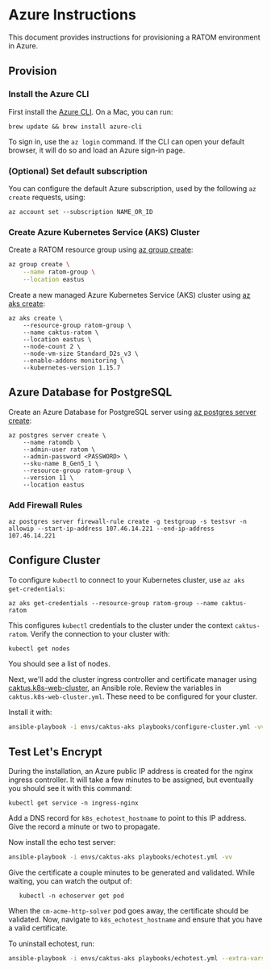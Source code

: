 # Azure Instructions

This document provides instructions for provisioning a RATOM environment in
Azure.

## Provision

### Install the Azure CLI

First install the [Azure CLI](https://docs.microsoft.com/en-us/cli/azure/install-azure-cli?view=azure-cli-latest). On a Mac, you can run:

```
brew update && brew install azure-cli
```

To sign in, use the ``az login`` command. If the CLI can open your default
browser, it will do so and load an Azure sign-in page.


### (Optional) Set default subscription

You can configure the default Azure subscription, used by the following
``az create`` requests, using:

```
az account set --subscription NAME_OR_ID
```


### Create Azure Kubernetes Service (AKS) Cluster

Create a RATOM resource group using
[az group create](https://docs.microsoft.com/en-us/cli/azure/group?view=azure-cli-latest#az-group-create):

```sh
az group create \
    --name ratom-group \
    --location eastus
```

Create a new managed Azure Kubernetes Service (AKS) cluster using
[az aks create](https://docs.microsoft.com/en-us/cli/azure/aks?view=azure-cli-latest#az-aks-create):

```
az aks create \
    --resource-group ratom-group \
    --name caktus-ratom \
    --location eastus \
    --node-count 2 \
    --node-vm-size Standard_D2s_v3 \
    --enable-addons monitoring \
    --kubernetes-version 1.15.7
```

## Azure Database for PostgreSQL

Create an Azure Database for PostgreSQL server using
[az postgres server create](https://docs.microsoft.com/en-us/cli/azure/postgres/server?view=azure-cli-latest#az-postgres-server-create):

```
az postgres server create \
    --name ratomdb \
    --admin-user ratom \
    --admin-password <PASSWORD> \
    --sku-name B_Gen5_1 \
    --resource-group ratom-group \
    --version 11 \
    --location eastus
```

### Add Firewall Rules

```
az postgres server firewall-rule create -g testgroup -s testsvr -n allowip --start-ip-address 107.46.14.221 --end-ip-address 107.46.14.221
```


## Configure Cluster

To configure ``kubectl`` to connect to your Kubernetes cluster, use ``az aks get-credentials``:

```
az aks get-credentials --resource-group ratom-group --name caktus-ratom
```

This configures ``kubectl`` credentials to the cluster under the context
``caktus-ratom``. Verify the connection to your cluster with:

```
kubectl get nodes
```

You should see a list of nodes.

Next, we'll add the cluster ingress controller and certificate manager using
[caktus.k8s-web-cluster](https://github.com/caktus/ansible-role-k8s-web-cluster),
an Ansible role. Review the variables in ``caktus.k8s-web-cluster.yml``. These need to be configured for your cluster.

Install it with:

```sh
ansible-playbook -i envs/caktus-aks playbooks/configure-cluster.yml -vv
```

## Test Let's Encrypt

During the installation, an Azure public IP address is created for the nginx ingress
controller. It will take a few minutes to be assigned, but eventually you should see it with this command:

```
kubectl get service -n ingress-nginx
```

Add a DNS record for ``k8s_echotest_hostname`` to point to this IP address. Give
the record a minute or two to propagate.

Now install the echo test server:

```sh
ansible-playbook -i envs/caktus-aks playbooks/echotest.yml -vv
```

Give the certificate a couple minutes to be generated and validated. While
waiting, you can watch the output of:

       kubectl -n echoserver get pod

When the ``cm-acme-http-solver`` pod goes away, the certificate should be
validated. Now, navigate to ``k8s_echotest_hostname`` and ensure that you have a
valid certificate.

To uninstall echotest, run:

```sh
ansible-playbook -i envs/caktus-aks playbooks/echotest.yml --extra-vars "k8s_echotest_state=absent" -vv
```
